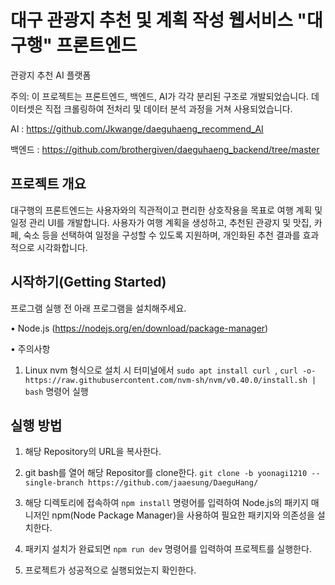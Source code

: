 # 대구 관광지 추천 및 계획 작성 웹서비스 "대구행" 프론트엔드

관광지 추천 AI 플랫폼

주의: 이 프로젝트는 프론트엔드, 백엔드, AI가 각각 분리된 구조로 개발되었습니다.
데이터셋은 직접 크롤링하여 전처리 및 데이터 분석 과정을 거쳐 사용되었습니다.

AI : https://github.com/Jkwange/daeguhaeng_recommend_AI

백엔드 : https://github.com/brothergiven/daeguhaeng_backend/tree/master

## **프로젝트 개요**

대구행의 프론트엔드는 사용자와의 직관적이고 편리한 상호작용을 목표로 여행 계획 및 일정 관리 UI를 개발합니다.
사용자가 여행 계획을 생성하고, 추천된 관광지 및 맛집, 카페, 숙소 등을 선택하여 일정을 구성할 수 있도록 지원하며, 개인화된 추천 결과를 효과적으로 시각화합니다.

## **시작하기(Getting Started)**

프로그램 실행 전 아래 프로그램을 설치해주세요.

• Node.js (https://nodejs.org/en/download/package-manager)

• 주의사항
   1. Linux nvm 형식으로 설치 시 터미널에서 ```sudo apt install curl ```, ```curl -o- https://raw.githubusercontent.com/nvm-sh/nvm/v0.40.0/install.sh | bash``` 명령어 실행


## **실행 방법**

1. 해당 Repository의 URL을 복사한다.

2. git bash를 열어 해당 Repositor를 clone한다.
```git clone -b yoonagi1210 --single-branch https://github.com/jaaesung/DaeguHang/```

3. 해당 디렉토리에 접속하여 ```npm install``` 명령어를 입력하여 Node.js의 패키지 매니저인 npm(Node Package Manager)을 사용하여 필요한 패키지와 의존성을 설치한다.
   
4. 패키지 설치가 완료되면 ```npm run dev``` 명령어를 입력하여 프로젝트를 실행한다.
   
5. 프로젝트가 성공적으로 실행되었는지 확인한다.


